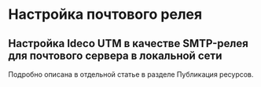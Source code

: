 # Настройка почтового релея

## Настройка Ideco UTM в качестве SMTP-релея для почтового сервера в локальной сети

Подробно описана в отдельной статье в разделе Публикация ресурсов.


